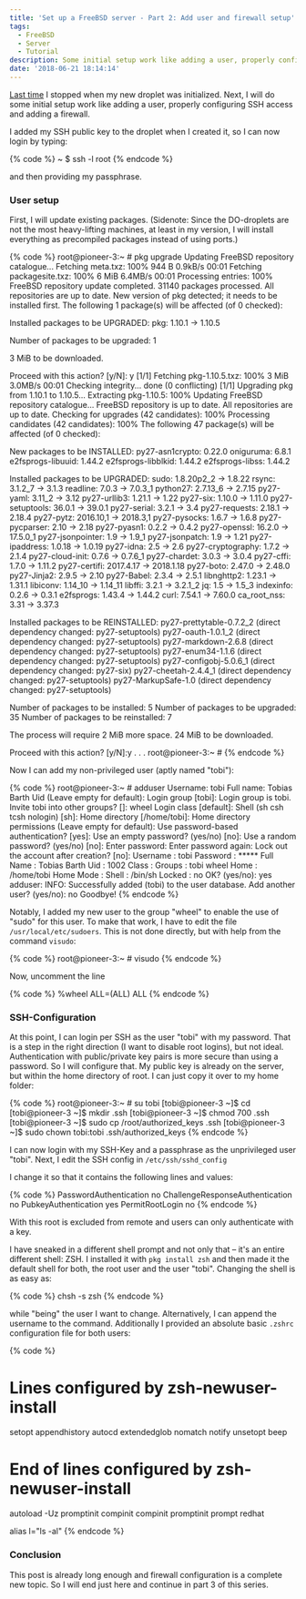 ```yaml
---
title: 'Set up a FreeBSD server - Part 2: Add user and firewall setup'
tags:
  - FreeBSD
  - Server
  - Tutorial
description: Some initial setup work like adding a user, properly configuring SSH access and adding a firewall.
date: '2018-06-21 18:14:14'
---
```



[Last time](/blog/2018/06/Set-up-a-FreeBSD-server-on-DigitalOcean-with-jails-Part-1/) I stopped when my new droplet was initialized. Next, I will do some initial setup work like adding a user, properly configuring SSH access and adding a firewall.

I added my SSH public key to the droplet when I created it, so I can now login by typing:

{% code %}
~ $ ssh -l root <droplet-ip>
{% endcode %}

and then providing my passphrase.

### User setup

First, I will update existing packages. (Sidenote: Since the DO-droplets are not the most heavy-lifting machines, at least in my version, I will install everything as precompiled packages instead of using ports.)

{% code %}
root@pioneer-3:~ # pkg upgrade
Updating FreeBSD repository catalogue...
Fetching meta.txz: 100%    944 B   0.9kB/s    00:01
Fetching packagesite.txz: 100%    6 MiB   6.4MB/s    00:01
Processing entries: 100%
FreeBSD repository update completed. 31140 packages processed.
All repositories are up to date.
New version of pkg detected; it needs to be installed first.
The following 1 package(s) will be affected (of 0 checked):

Installed packages to be UPGRADED:
        pkg: 1.10.1 -> 1.10.5

Number of packages to be upgraded: 1

3 MiB to be downloaded.

Proceed with this action? [y/N]: y
[1/1] Fetching pkg-1.10.5.txz: 100%    3 MiB   3.0MB/s    00:01
Checking integrity... done (0 conflicting)
[1/1] Upgrading pkg from 1.10.1 to 1.10.5...
Extracting pkg-1.10.5: 100%
Updating FreeBSD repository catalogue...
FreeBSD repository is up to date.
All repositories are up to date.
Checking for upgrades (42 candidates): 100%
Processing candidates (42 candidates): 100%
The following 47 package(s) will be affected (of 0 checked):

New packages to be INSTALLED:
        py27-asn1crypto: 0.22.0
        oniguruma: 6.8.1
        e2fsprogs-libuuid: 1.44.2
        e2fsprogs-libblkid: 1.44.2
        e2fsprogs-libss: 1.44.2

Installed packages to be UPGRADED:
        sudo: 1.8.20p2_2 -> 1.8.22
        rsync: 3.1.2_7 -> 3.1.3
        readline: 7.0.3 -> 7.0.3_1
        python27: 2.7.13_6 -> 2.7.15
        py27-yaml: 3.11_2 -> 3.12
        py27-urllib3: 1.21.1 -> 1.22
        py27-six: 1.10.0 -> 1.11.0
        py27-setuptools: 36.0.1 -> 39.0.1
        py27-serial: 3.2.1 -> 3.4
        py27-requests: 2.18.1 -> 2.18.4
        py27-pytz: 2016.10,1 -> 2018.3,1
        py27-pysocks: 1.6.7 -> 1.6.8
        py27-pycparser: 2.10 -> 2.18
        py27-pyasn1: 0.2.2 -> 0.4.2
        py27-openssl: 16.2.0 -> 17.5.0_1
        py27-jsonpointer: 1.9 -> 1.9_1
        py27-jsonpatch: 1.9 -> 1.21
        py27-ipaddress: 1.0.18 -> 1.0.19
        py27-idna: 2.5 -> 2.6
        py27-cryptography: 1.7.2 -> 2.1.4
        py27-cloud-init: 0.7.6 -> 0.7.6_1
        py27-chardet: 3.0.3 -> 3.0.4
        py27-cffi: 1.7.0 -> 1.11.2
        py27-certifi: 2017.4.17 -> 2018.1.18
        py27-boto: 2.47.0 -> 2.48.0
        py27-Jinja2: 2.9.5 -> 2.10
        py27-Babel: 2.3.4 -> 2.5.1
        libnghttp2: 1.23.1 -> 1.31.1
        libiconv: 1.14_10 -> 1.14_11
        libffi: 3.2.1 -> 3.2.1_2
        jq: 1.5 -> 1.5_3
        indexinfo: 0.2.6 -> 0.3.1
        e2fsprogs: 1.43.4 -> 1.44.2
        curl: 7.54.1 -> 7.60.0
        ca_root_nss: 3.31 -> 3.37.3

Installed packages to be REINSTALLED:
        py27-prettytable-0.7.2_2 (direct dependency changed: py27-setuptools)
        py27-oauth-1.0.1_2 (direct dependency changed: py27-setuptools)
        py27-markdown-2.6.8 (direct dependency changed: py27-setuptools)
        py27-enum34-1.1.6 (direct dependency changed: py27-setuptools)
        py27-configobj-5.0.6_1 (direct dependency changed: py27-six)
        py27-cheetah-2.4.4_1 (direct dependency changed: py27-setuptools)
        py27-MarkupSafe-1.0 (direct dependency changed: py27-setuptools)

Number of packages to be installed: 5
Number of packages to be upgraded: 35
Number of packages to be reinstalled: 7

The process will require 2 MiB more space.
24 MiB to be downloaded.

Proceed with this action? [y/N]:y
.
.
.
root@pioneer-3:~ #
{% endcode %}

Now I can add my non-privileged user (aptly named "tobi"):

{% code %}
root@pioneer-3:~ # adduser
Username: tobi
Full name: Tobias Barth
Uid (Leave empty for default):
Login group [tobi]:
Login group is tobi. Invite tobi into other groups? []: wheel
Login class [default]:
Shell (sh csh tcsh nologin) [sh]:
Home directory [/home/tobi]:
Home directory permissions (Leave empty for default):
Use password-based authentication? [yes]:
Use an empty password? (yes/no) [no]:
Use a random password? (yes/no) [no]:
Enter password:
Enter password again:
Lock out the account after creation? [no]:
Username   : tobi
Password   : *****
Full Name  : Tobias Barth
Uid        : 1002
Class      :
Groups     : tobi wheel
Home       : /home/tobi
Home Mode  :
Shell      : /bin/sh
Locked     : no
OK? (yes/no): yes
adduser: INFO: Successfully added (tobi) to the user database.
Add another user? (yes/no): no
Goodbye!
{% endcode %}

Notably, I added my new user to the group "wheel" to enable the use of "sudo" for this user. To make that work, I have to edit the file `/usr/local/etc/sudoers`. This is not done directly, but with help from the command `visudo`:

{% code %}
root@pioneer-3:~ # visudo
{% endcode %}

Now, uncomment the line

{% code %}
%wheel ALL=(ALL) ALL
{% endcode %}

### SSH-Configuration

At this point, I can login per SSH as the user "tobi" with my password. That is a step in the right direction (I want to disable root logins), but not ideal. Authentication with public/private key pairs is more secure than using a password. So I will configure that. My public key is already on the server, but within the home directory of root. I can just copy it over to my home folder:

{% code %}
root@pioneer-3:~ # su tobi
[tobi@pioneer-3 ~]$ cd
[tobi@pioneer-3 ~]$ mkdir .ssh
[tobi@pioneer-3 ~]$ chmod 700 .ssh
[tobi@pioneer-3 ~]$ sudo cp /root/authorized_keys .ssh
[tobi@pioneer-3 ~]$ sudo chown tobi:tobi .ssh/authorized_keys
{% endcode %}

I can now login with my SSH-Key and a passphrase as the unprivileged user "tobi". Next, I edit the SSH config in `/etc/ssh/sshd_config`

I change it so that it contains the following lines and values:

{% code %}
PasswordAuthentication no
ChallengeResponseAuthentication no
PubkeyAuthentication yes
PermitRootLogin no
{% endcode %}

With this root is excluded from remote and users can only authenticate with a key.

I have sneaked in a different shell prompt and not only that – it's an entire different shell: ZSH. I installed it with `pkg install zsh` and then made it the default shell for both, the root user and the user "tobi". Changing the shell is as easy as:

{% code %}
chsh -s zsh
{% endcode %}

while "being" the user I want to change. Alternatively, I can append the username to the command. Additionally I provided an absolute basic `.zshrc` configuration file for both users:

{% code %}
# Lines configured by zsh-newuser-install
setopt appendhistory autocd extendedglob nomatch notify
unsetopt beep
# End of lines configured by zsh-newuser-install
autoload -Uz promptinit compinit
compinit
promptinit
prompt redhat

alias l="ls -al"
{% endcode %}

### Conclusion

This post is already long enough and firewall configuration is a complete new topic. So I will end just here and continue in part 3 of this series.
